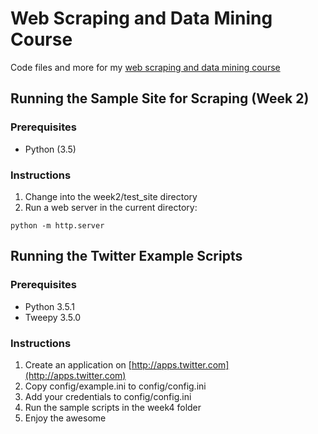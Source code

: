 # Web Scraping and Data Mining Course
Code files and more for my [web scraping and data mining course](http://robertwdempsey.com/web-scraping-data-mining-course/)

## Running the Sample Site for Scraping (Week 2)

### Prerequisites

* Python (3.5)

### Instructions

1. Change into the week2/test_site directory
2. Run a web server in the current directory:
```
python -m http.server
```

## Running the Twitter Example Scripts

### Prerequisites

* Python 3.5.1
* Tweepy 3.5.0

### Instructions

1. Create an application on [http://apps.twitter.com](http://apps.twitter.com)
2. Copy config/example.ini to config/config.ini
3. Add your credentials to config/config.ini
4. Run the sample scripts in the week4 folder
5. Enjoy the awesome